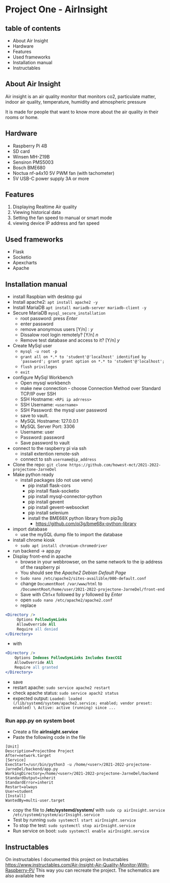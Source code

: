 # Project One - AirInsight


## table of contents
- About Air Insight
- Hardware
- Features
- Used frameworks
- Installation manual
- Instructables

## About Air Insight
Air insight is an air quality monitor that monitors co2, particulate matter, indoor air quality, temperature, humidity and atmospheric pressure

It is made for people that want to know more about the air quality in their rooms or home. 

## Hardware
- Raspberry Pi 4B
- SD card
- Winsen MH-Z19B
- Sensiron PMS5003
- Bosch BME680
- Noctua nf-a4x10 5V PWM fan (with tachometer)
- 5V USB-C power supply 3A or more

## Features
1. Displaying Realtime Air quality 
2. Viewing historical data
3. Setting the fan speed to manual or smart mode
4. viewing device IP address and fan speed

## Used frameworks

- Flask
- Socketio
- Apexcharts
- Apache

## Installation manual
- install Raspbian with desktop gui
- Install apache2: `apt install apache2 -y`
- Install MariaDB `apt install mariadb-server mariadb-client -y`
- Secure MariaDB `mysql_secure_installation `
  - root password: press _Enter_
  - enter password
  - remove anonymous users [Y/n] : _y_
  - Dissalow root login remotely? [Y/n] _n_
  - Remove test database and access to it? [Y/n] _y_
- Create MySql user
  - `mysql -u root -p`
  - `grant all on *.* to 'student'@'localhost' identified by 'password'; grant grant option on *.* to 'student'@'localhost';`
  - `flush privileges`
  - `exit`
- configure MySql Workbench
  - Open mysql workbench
  - make new connection - choose Connection Method over Standard TCP/IP over SSH
  - SSH Hostname: `<RPi ip adrress>`
  - SSH Username: `<username>`
  - SSH Password: the mysql user password
  - save to vault.
  - MySQL Hostname: 127.0.0.1
  - MySQL Server Port: 3306
  - Username: user
  - Password: password
  - Save password to vault
- connect to the raspberry pi via ssh
  - install extention remote-ssh
  - connect to ssh `username@ip_address`
- Clone the repo: `git clone https://github.com/howest-mct/2021-2022-projectone-JarneDel`
- Make python ready
  - install packages (do not use venv)
    - pip install flask-cors
    - pip install flask-socketio
    - pip install mysql-connector-python
    - pip install gevent
    - pip install gevent-websocket
    - pip install selenium
    - install the BME68X python library from pip3g
      - https://github.com/pi3g/bme68x-python-library
- import database
  - use the mySQL dump file to import the database
- install chrome kiosk
  - `sudo apt install chromium-chromedriver`
- run backend -> app.py
- Display front-end in apache
  - browse in your webbrowser, on the same network to the ip address of the raspberry pi
  - You should see the _Apache2 Debian Default Page_
  - `Sudo nano /etc/apache2/sites-availible/000-default.conf`
  - change `DocumentRoot /var/www/html` to `/DocumentRoot/home/user/2021-2022-projectone-JarneDel/front-end`
  - Save with _Ctrl+x_ followed by _y_ followed by _Enter_
  - open `sudo nano /etc/apache2/apache2.conf`
  - replace

```apache
<Directory />
     Options FollowSymLinks
     AllowOverride All
     Require all denied
</Directory>
```

- with

```apache
<Directory />
    Options Indexes FollowSymLinks Includes ExecCGI
    AllowOverride All
    Require all granted
</Directory>
```

- save
- restart apache: `sudo service apache2 restart`
- check apache status: `sudo service apach2 status`
- expected output: `Loaded: loaded (/lib/systemd/system/apache2.service; enabled; vendor preset: enabled) \ Active: active (running) since ...`

### Run app.py on system boot

- Create a file **airInsight.service**
- Paste the following code in the file

```service
[Unit]
Description=ProjectOne Project
After=network.target
[Service]
ExecStart=/usr/bin/python3 -u /home/<user>/2021-2022-projectone-JarneDel/backend/app.py
WorkingDirectory=/home/<user>/2021-2022-projectone-JarneDel/backend
StandardOutput=inherit
StandardError=inherit
Restart=always
User=student
[Install]
WantedBy=multi-user.target
```

- copy the file to **/etc/systemd/system/** with `sudo cp airInsight.service /etc/systemd/system/airInsight.service`
- Test by running `sudo systemctl start airInsight.service`
- To stop the test: `sudo systemctl stop airInsight.service`
- Run service on boot: `sudo systemctl enable airInsight.service`

## Instructables


On instructables I documented this project on Instuctables https://www.instructables.com/Air-Insight-Air-Quality-Monitor-With-Raspberry-Pi/
This way you can recreate the project. The schematics are also available here
